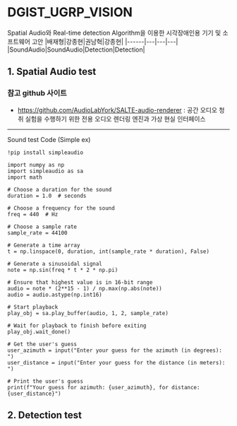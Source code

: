 # DGIST_UGRP_VISION
Spatial Audio와 Real-time detection Algorithm을 이용한 시각장애인용 기기 및 소프트웨어 고안
|배재형|강종현|권남혁|강종현|
|------|---|---|---|
|SoundAudio|SoundAudio|Detection|Detection|

## 1. Spatial Audio test

### 참고 github 사이트
- https://github.com/AudioLabYork/SALTE-audio-renderer : 공간 오디오 청취 실험을 수행하기 위한 전용 오디오 렌더링 엔진과 가상 현실 인터페이스
--------
Sound test Code (Simple ex)
```
!pip install simpleaudio

import numpy as np
import simpleaudio as sa
import math

# Choose a duration for the sound
duration = 1.0  # seconds

# Choose a frequency for the sound
freq = 440  # Hz

# Choose a sample rate
sample_rate = 44100

# Generate a time array
t = np.linspace(0, duration, int(sample_rate * duration), False)

# Generate a sinusoidal signal
note = np.sin(freq * t * 2 * np.pi)

# Ensure that highest value is in 16-bit range
audio = note * (2**15 - 1) / np.max(np.abs(note))
audio = audio.astype(np.int16)

# Start playback
play_obj = sa.play_buffer(audio, 1, 2, sample_rate)

# Wait for playback to finish before exiting
play_obj.wait_done()

# Get the user's guess
user_azimuth = input("Enter your guess for the azimuth (in degrees): ")
user_distance = input("Enter your guess for the distance (in meters): ")

# Print the user's guess
print(f"Your guess for azimuth: {user_azimuth}, for distance: {user_distance}")

```

## 2. Detection test
